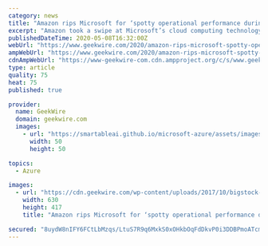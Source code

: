 ```yaml
---
category: news
title: "Amazon rips Microsoft for ‘spotty operational performance during the COVID-19 crisis’"
excerpt: "Amazon took a swipe at Microsoft’s cloud computing technology performance this week, calling out the company’s “spotty operational performance during the COVID-19 crisis.” The dig was part of"
publishedDateTime: 2020-05-08T16:32:00Z
webUrl: "https://www.geekwire.com/2020/amazon-rips-microsoft-spotty-operational-performance-covid-19-crisis/"
ampWebUrl: "https://www.geekwire.com/2020/amazon-rips-microsoft-spotty-operational-performance-covid-19-crisis/amp/"
cdnAmpWebUrl: "https://www-geekwire-com.cdn.ampproject.org/c/s/www.geekwire.com/2020/amazon-rips-microsoft-spotty-operational-performance-covid-19-crisis/amp/"
type: article
quality: 75
heat: 75
published: true

provider:
  name: GeekWire
  domain: geekwire.com
  images:
    - url: "https://smartableai.github.io/microsoft-azure/assets/images/organizations/geekwire.com-50x50.jpg"
      width: 50
      height: 50

topics:
  - Azure

images:
  - url: "https://cdn.geekwire.com/wp-content/uploads/2017/10/bigstock-Microsoft-Azure-113129231-630x417.jpg"
    width: 630
    height: 417
    title: "Amazon rips Microsoft for ‘spotty operational performance during the COVID-19 crisis’"

secured: "8uydW8nIFY6FCtLbMzqs/LtuS7R9q6MxkS0xOHkbOqFdDkvP0i3DDBPmoATcmzdSULF9ujca8KS3w8zS9UhYJiQYOBb/DCtd5ZdSobpZYXuACZpKGhUu6Gkzvqpix9EJCQMmXNUBbD8l3S+PFz8ZAs/0uCqKv3sD+5/KHq/4ebp1rH5CTlpQkSI7cEvPvOSPkpnk6FJe7Msvdo9CcfUkrEY5iPrrc1rUmGgkXSRhzIySeBytzrY9E9UHG8Ne0b7Ru7aaOmGqT+I5fiaFQKPbaMZnco0NYdqVvoR17YUOqUV2lZDNOhLET8I8Iv+PajMxW/iuUFyqQ5daEKFGkddEwuZvDOFoyvk+GHYohU4JjN3BJ7l6Bj4E3QOBw0r3cJi/+f6HHK5S2i1byO9l5/Jde/meLt6b+NXE9j0eroHoX9YOnBw0mbEshkxElFaOK28TBvXU0brbpfG3RYMaWZ7gyxLpNFtn7QPIux4SnKp1Fxo=;l1ZOb7+BCd2HL+jmX+Kmkg=="
---
```


